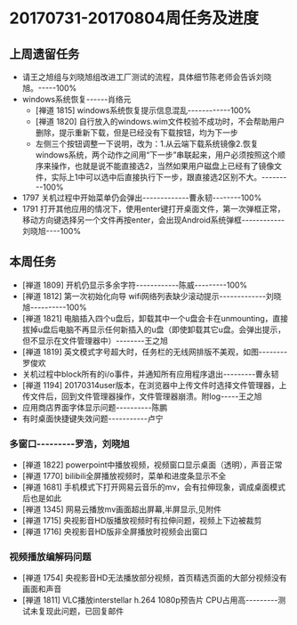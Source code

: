 # 20170731-20170804周任务及进度

## 上周遗留任务
- 请王之旭组与刘晓旭组改进工厂测试的流程，具体细节陈老师会告诉刘晓旭。-----100%
- windows系统恢复------肖络元
  - [禅道 1815] windows系统恢复提示信息混乱------------100%
  - [禅道 1820] 自行放入的windows.wim文件校验不成功时，不会帮助用户删除，提示重新下载，但是已经没有下载按钮，均为下一步
  - 左侧三个按钮调整一下说明，改为：1.从云端下载系统镜像2.恢复windows系统，两个动作之间用“下一步”串联起来，用户必须按照这个顺序来操作，也就是说不能直接选2，当然如果用户磁盘上已经有了镜像文件，实际上1中可以选中后直接执行下一步，跟直接选2区别不大。---------100%
- 1797 关机过程中开始菜单仍会弹出-------------曹永韧--------100%
- 1791 打开其他应用的情况下，使用enter键打开桌面文件，第一次弹框正常，移动方向键选择另一个文件再按enter，会出现Android系统弹框------------刘晓旭----100%

## 本周任务
- [禅道 1809] 开机仍显示多余字符------------陈威---------100%
- [禅道 1812] 第一次初始化向导 wifi网络列表缺少滚动提示-------------刘晓旭----------100%
- [禅道 1821] 电脑插入四个u盘后，卸载其中一个u盘会卡在unmounting，直接拔掉u盘后电脑不再显示任何新插入的u盘（即使卸载其它u盘。会弹出提示，但不显示在文件管理器中）--------王之旭
- [禅道 1819] 英文模式字号超大时，任务栏的无线网排版不美观，如图--------罗俊欢
- 关机过程中block所有的i/o事件，并通知所有应用程序退出---------曹永韧
- [禅道 1194] 20170314user版本，在浏览器中上传文件时选择文件管理器，上传文件后，回到文件管理器操作，文件管理器崩溃。附log-----王之旭
- 应用商店界面字体显示问题----------陈鹏
- 有时桌面快捷键失效问题-----------卢宁

### 多窗口---------罗浩，刘晓旭
- [禅道 1822] powerpoint中播放视频，视频窗口显示桌面（透明），声音正常
- [禅道 1770] bilibili全屏播放视频时，菜单和进度条显示不全
- [禅道 1681] 手机模式下打开网易云音乐的mv，会有拉伸现象，调成桌面模式后也是如此
- [禅道 1345] 网易云播放mv画面超出屏幕,半屏显示,见附件
- [禅道 1715] 央视影音HD版播放视频时有拉伸问题，视频上下边被裁剪
- [禅道 1716] 央视影音HD版非全屏播放时视频会出窗口

### 视频播放编解码问题
- [禅道 1754] 央视影音HD无法播放部分视频，首页精选页面的大部分视频没有画面和声音
- [禅道 1811] VLC播放interstellar h.264 1080p预告片 CPU占用高---------测试未复现此问题，已回复邮件
